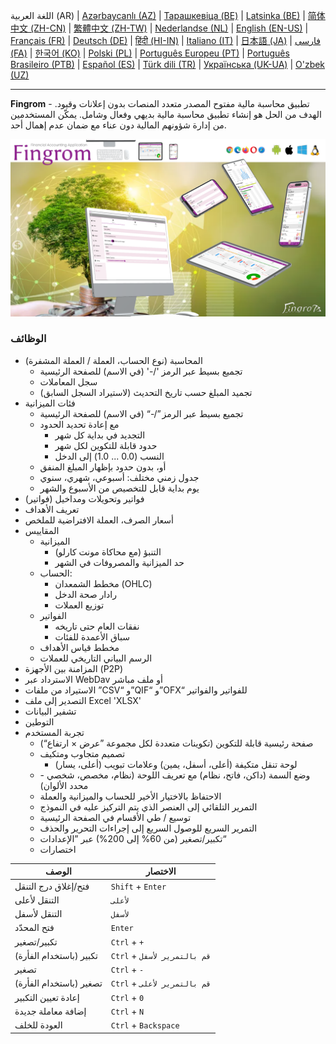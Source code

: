 اللغة العربية (AR) |
[Azərbaycanlı (AZ)](./about_az.md) |
[Тарашкевіца (BE)](./about_be.md) |
[Latsinka (BE)](./about_be_EU.md) |
[简体中文 (ZH-CN)](./about_zh.md) |
[繁體中文 (ZH-TW)](./about_zh_TW.md) |
[Nederlandse (NL)](./about_nl.md) |
[English (EN-US)](./about_en.md) |
[Français (FR)](./about_fr.md) |
[Deutsch (DE)](./about_de.md) |
[हिंदी (HI-IN)](./about_hi.md) |
[Italiano (IT)](./about_it.md) |
[日本語 (JA)](./about_ja.md) |
[فارسی (FA)](./about_fa.md) |
[한국어 (KO)](./about_ko.md) |
[Polski (PL)](./about_pl.md) |
[Português Europeu (PT)](./about_pt.md) |
[Português Brasileiro (PTB)](./about_pt_BR.md) |
[Español (ES)](./about_es.md) |
[Türk dili (TR)](./about_tr.md) |
[Українська (UK-UA)](./about_uk.md) |
[O'zbek (UZ)](./about_uz.md)

---

**Fingrom** - تطبيق محاسبة مالية مفتوح المصدر متعدد المنصات بدون إعلانات وقيود.
الهدف من الحل هو إنشاء تطبيق محاسبة مالية بديهي وفعال وشامل. 
يمكّن المستخدمين من إدارة شؤونهم المالية دون عناء مع ضمان عدم إهمال أحد.

[![شاهد الفيديو](../images/presentation_en.png)](https://youtu.be/sNTbpILLsOw)

### الوظائف
- المحاسبة (نوع الحساب، العملة / العملة المشفرة)
  - تجميع بسيط عبر الرمز '/-' (في الاسم) للصفحة الرئيسية
  - سجل المعاملات
  - تجميد المبلغ حسب تاريخ التحديث (لاستيراد السجل السابق)
- فئات الميزانية
  - تجميع بسيط عبر الرمز ”/-“ (في الاسم) للصفحة الرئيسية
  - مع إعادة تحديد الحدود
    - التجديد في بداية كل شهر
    - حدود قابلة للتكوين لكل شهر
    - النسب (0.0 ... 1.0) إلى الدخل
  - أو، بدون حدود بإظهار المبلغ المنفق
  - جدول زمني مختلف: أسبوعي، شهري، سنوي
  - يوم بداية قابل للتخصيص من الأسبوع والشهر
- فواتير وتحويلات ومداخيل (فواتير)
- تعريف الأهداف
- أسعار الصرف، العملة الافتراضية للملخص
- المقاييس 
  - الميزانية
    - التنبؤ (مع محاكاة مونت كارلو)
    - حد الميزانية والمصروفات في الشهر
  - الحساب:
    - مخطط الشمعدان (OHLC)
    - رادار صحة الدخل
    - توزيع العملات
  - الفواتير
    - نفقات العام حتى تاريخه
    - سباق الأعمدة للفئات
  - مخطط قياس الأهداف
  - الرسم البياني التاريخي للعملات
- المزامنة بين الأجهزة (P2P) 
- الاسترداد عبر WebDav أو ملف مباشر
- الاستيراد من ملفات ”CSV“ و”QIF“ و”OFX“ للفواتير والفواتير
- التصدير إلى ملف Excel 'XLSX'
- تشفير البيانات
- التوطين
- تجربة المستخدم
  - صفحة رئيسية قابلة للتكوين (تكوينات متعددة لكل مجموعة ”عرض × ارتفاع“)
  - تصميم متجاوب ومتكيف
    - لوحة تنقل متكيفة (أعلى، أسفل، يمين) وعلامات تبويب (أعلى، يسار)
  - وضع السمة (داكن، فاتح، نظام) مع تعريف اللوحة (نظام، مخصص، شخصي - محدد الألوان)
  - الاحتفاظ بالاختيار الأخير للحساب والميزانية والعملة
  - التمرير التلقائي إلى العنصر الذي يتم التركيز عليه في النموذج
  - توسيع / طي الأقسام في الصفحة الرئيسية
  - التمرير السريع للوصول السريع إلى إجراءات التحرير والحذف
  - تكبير/تصغير (من 60% إلى 200%) عبر ”الإعدادات“
  - اختصارات

| الوصف |                   الاختصار                |
| ------------------------- | ---------------------- |
| فتح/إغلاق درج التنقل      | `Shift` + `Enter`     |
| التنقل لأعلى              | `لأعلى`                 |
| التنقل لأسفل              | `لأسفل`                 |
| فتح المحدّد               | `Enter`                |
| تكبير/تصغير              | `Ctrl` + `+`           |
| تكبير (باستخدام الفأرة) | `Ctrl` + `قم بالتمرير لأسفل` |
| تصغير                    | `Ctrl` + `-`           |
| تصغير (باستخدام الفأرة) | `Ctrl` + `قم بالتمرير لأعلى` |
| إعادة تعيين التكبير     | `Ctrl` + `0`           |
| إضافة معاملة جديدة      | `Ctrl` + `N`           |
| العودة للخلف             | `Ctrl` + `Backspace`  |
<!--
| تعديل عنصر محدد         | `Ctrl` + `E`           |
| حذف العنصر المحدد       | `Ctrl` + `D`           |
-->
